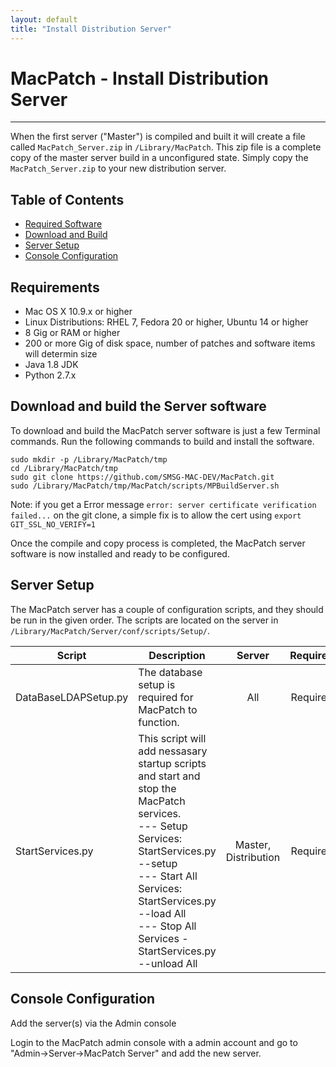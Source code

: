 ```yaml
---
layout: default
title: "Install Distribution Server"
---
```


# MacPatch - Install Distribution Server
---

When the first server ("Master") is compiled and built it will create a file called `MacPatch_Server.zip` in `/Library/MacPatch`. This zip file is a complete copy of the master server build in a unconfigured state. Simply copy the `MacPatch_Server.zip` to your new distribution server.

## Table of Contents
* [Required Software](#requirements)
* [Download and Build](#download-and-build-the-server-software) 
* [Server Setup](#server-setup)
* [Console Configuration](#console-configuration)

## Requirements
- Mac OS X 10.9.x or higher
- Linux Distributions: RHEL 7, Fedora 20 or higher, Ubuntu 14 or higher
- 8 Gig or RAM or higher
- 200 or more Gig of disk space, number of patches and software items will determin size
- Java 1.8 JDK
- Python 2.7.x

## Download and build the Server software 
To download and build the MacPatch server software is just a few Terminal commands. Run the following commands to build and install the software.

	sudo mkdir -p /Library/MacPatch/tmp
	cd /Library/MacPatch/tmp
	sudo git clone https://github.com/SMSG-MAC-DEV/MacPatch.git
	sudo /Library/MacPatch/tmp/MacPatch/scripts/MPBuildServer.sh
    
Note: if you get a Error message `error: server certificate verification failed...` on the git clone, a simple fix is to allow the cert using `export GIT_SSL_NO_VERIFY=1`

Once the compile and copy process is completed, the MacPatch server software is now installed and ready to be configured.

## Server Setup 
The MacPatch server has a couple of configuration scripts, and they should be run in the given order. The scripts are located on the server in `/Library/MacPatch/Server/conf/scripts/Setup/`.

Script	| Description | Server | Required
---|---|:---:|:---:
DataBaseLDAPSetup.py | The database setup is required for MacPatch to function. | All | Required
StartServices.py | This script will add nessasary startup scripts and start and stop the MacPatch services. <br> --- Setup Services: StartServices.py --setup<br> --- Start All Services: StartServices.py --load All<br> --- Stop All Services - StartServices.py --unload All | Master, Distribution | Required

## Console Configuration 
Add the server(s) via the Admin console

Login to the MacPatch admin console with a admin account and go to "Admin->Server->MacPatch Server" and add the new server.
